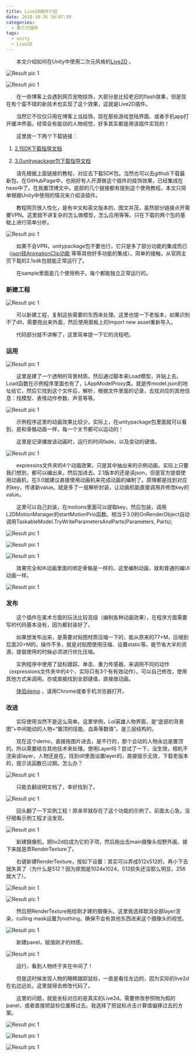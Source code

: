 ```yaml
---
title: Live2D插件介绍
date: 2018-10-26 10:07:59
categories:
  - 第三方插件
tags:
  - unity
  - Live2D
---
```


　　本文介绍如何在Unity中使用二次元风格的[Live2D](http://www.live2d.com/)  。   

<!-- more -->

![Result pic 1](/contentimg/30/1.gif "效果展示")

![Result pic 1](/contentimg/30/1.png "实际三维情况")


　　在一些博客上会遇到网页宠物挂饰，大部分是比较老旧的flash效果，但是现在有个蛮不错的新技术也实现了这个效果，这就是Live2D插件。

　　当然它不仅仅只用在博客上当挂饰，现在那些游戏登陆界面、或者手机app打开缓冲界面，经常会有能动的人物视觉，好多其实都是用该插件实现的！

　　这里放一下两个下载链接：

1. [2.1SDK下载指导文档](http://www.live2d.com/usermanual/cubism2_cn/lets-do-it/my-first-lapp/02.html) 
  
1. [3.0unitypackage包下载指导文档](http://docs.live2d.com/cubism-sdk-tutorials/getting-started/) 

　　请先根据上面链接的教程，对应去下载SDK包。当然也可以去github下载最新包。在GitHubPage中，也刚好有人开源做这个插件的挂饰效果，已经集成在hexo中了。在我置顶博文中，底部的几个链接都有提到这个使用教程。本文只简单根据Unity中使用的情况来介绍该插件。

　　教程网页很人性化，是有中文和英文版本的，图文并茂，虽然部分链接点开需要VPN。这里就不讲复杂的怎么做模型，怎么应用等等。只在下载的两个包的基础上进行简单分析。

![Result pic 1](/contentimg/30/2.png "下载的两个包")


　　如果不会VPN，unitypackage包不要也行，它只是多了部分功能的集成而已（[json转AnimationClip功能](http://docs.live2d.com/cubism-sdk-tutorials/animation/)  等等其他好多功能的集成）。简单的接触，从官网主页下载的2.1sdk包就能正常运行了。

　　在sample里面是几个使用例子。每个都能独立正常运行的。

### 新建工程

![Result pic 1](/contentimg/30/3.png "引用拆解")


　　可以新建工程，复制这些需要的东西来处理。这里也提一下老版本，如果识别不了dll，需要拖出来外面，然后使用面板上的Import new asset重新导入。

　　代码部分就不讲解了，这里简单提一下它的流程吧。

### 运用

![Result pic 1](/contentimg/30/4.png "Create Live2D Canvas")


　　这里是建了一个透明的背景材质，然后通过脚本来Load模型，并贴上去。Load函数在示例程序里面也有了，LAppModelProxy类。就是传model.json的地址给它，然后它找到这个文件后，解析，根据文件里面的记录，去找对应的其他信息：找模型、表情动作参数、声音等等。

![Result pic 1](/contentimg/30/5.png "总信息记录")


　　示例程序这里的动画效果比较少，实际上，在unitypackage包里面就可以看到，是和骨骼动画一样，每一个关节都可以运动的！

　　这里是记录播放该动画时，运行的时间fade，以及变动的键值。

![Result pic 1](/contentimg/30/6.png "动画信息内容")


　　expressins文件夹的4个动画效果，只是其中抽出来的示例动画，实际上只要我们想到，都可以编出来，然后加进去。2.1版本的还是读json，但是官方提倡使用动画机，在3.0就建议直接使用动画机来完成动画的编制了。原理都是找到对应的key，传递新value。就是多了一层解析封装，让动画机能直接调用并修改key的value。

　　这里可以自己封装，在motions里面可以提取key，然后包装，调用L2DMotionManager的startMotionPrio函数。相当于3.0的OnRenderObject自动调用TaskableModel.TryWriteParametersAndParts(Parameters, Parts);


![Result pic 1](/contentimg/30/17.png "2.1修改value函数")

![Result pic 1](/contentimg/30/16.png "3.0修改value函数")

![Result pic 1](/contentimg/30/2.gif "键值修改效果")


　　效果完全和IK动画里面的绑定骨骼是一样的。这里编制动画，就和普通的编UI动画一样。

![Result pic 1](/contentimg/30/3.gif "键值修改效果")


### 发布

　　这个插件在美术方面的玩法比较高级（编制各种动画效果），在程序方面需要写的代码基本没有，因为都封装好了。

　　如果想发布出来，是需要对贴图材质压缩一下的，能从原来的77+M，压缩到后面20+M的。操作不多，就是对贴图使用压缩、设置static等。能节省大半的资源，提倡使用的时候必须进行优化压缩。


　　实例程序中使用了鼠标跟踪、单击、重力传感器，来调用不同的动作（expressions文件夹中的4个，实际只有3个有有效动作）。可以自己修改，使用其他方式来调用。亦或直接找到全部键值，直接做动画。

　　[体验demo](/unitydemo/3/index.html) ，请用Chrome或者手机浏览器打开。

### 改进

　　实际使用当然不是这么简单。这里举例，Lol英雄人物界面，是“底部的背景图”+中间能动的人物+“置顶的技能、血条等数值”。是三层结构的。

　　现在这个demo，直接拖图片进去，是不行的，那个会动的人物永远是置顶的。所以需要结合其他技术来处理。使用Layer吗？尝试了一下，没生效，相机不渲染该layer，人物还是在。找到dll里面设置layer的，直接提示无效，下载老版本的，提示该函数已过期。怎么办？

![Result pic 1](/contentimg/30/7.png "设置Layer")


　　只能去翻说明文档了，幸好找到了。

![Result pic 1](/contentimg/30/8.png "SDK更新日志")


　　回头翻了一下实例工程！原来早就存在了这个功能的示例了。前面太心急，没仔细看示例工程才没发现。

![Result pic 1](/contentimg/30/13.png "通过RenderTexture渲染")


　　新建摄像机，把liv2d拉成为它的子项，然后拖出去main摄像头视野外面。接下来就是弄RenderTexture了。

　　右键新建RenderTexture，按如下设置：其实可以弄成512x512的，再小下去就失真了（为什么是512？因为原图是1024x1024，512损失还没那么明显，256就大了）。

![Result pic 1](/contentimg/30/9.png "新建RenderTexture")

![Result pic 1](/contentimg/30/10.png "新建材质")


　　然后把RenderTexture拖给刚才建的摄像头。这里我选择取消全部layer渲染，culling mask设置为nothing，确保不会有其他东西进来这个摄像头的视觉。

![Result pic 1](/contentimg/30/11.png "赋值摄像头")


　　新建panel，赋值刚才的材质。

![Result pic 1](/contentimg/30/12.png "赋值材质")


　　运行，看到人物终于夹在中间了！

　　但是这时候发现人物的眼睛跟踪鼠标，一直是看往左边的，因为实际的live2d在右边远处。这里就得去修改代码了。

　　这里的问题，就是坐标对应的是真实的Live2d。需要修改参照物为假的panel，或者直接把鼠标位置移过去。我选择了把鼠标点击计算值偏移过去的方案。

![Result pic 1](/contentimg/30/14.png "修改参照物摄像头")

![Result pic 1](/contentimg/30/15.png "偏移鼠标点击位置的值")

![Result pic 1](/contentimg/30/4.gif "修改后效果")















